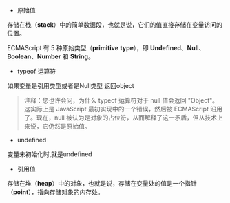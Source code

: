 * 原始值

存储在栈（**stack**）中的简单数据段，也就是说，它们的值直接存储在变量访问的位置。

ECMAScript 有 5 种原始类型（**primitive** **type**），即 **Undefined**、**Null**、**Boolean**、**Number** 和 **String**。

* typeof 运算符

如果变量是引用类型或者是Null类型 返回object

> 注释：您也许会问，为什么 typeof 运算符对于 null 值会返回 "Object"。这实际上是 JavaScript 最初实现中的一个错误，然后被 ECMAScript 沿用了。现在，null 被认为是对象的占位符，从而解释了这一矛盾，但从技术上来说，它仍然是原始值。



* undefined

变量未初始化时,就是undefined



* 引用值

存储在堆（**heap**）中的对象，也就是说，存储在变量处的值是一个指针（**point**），指向存储对象的内存处。



  
  






